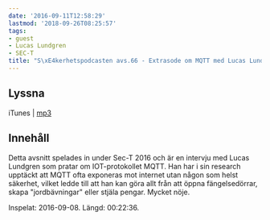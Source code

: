 ```yaml
---
date: '2016-09-11T12:58:29'
lastmod: '2018-09-26T08:25:57'
tags:
- guest
- Lucas Lundgren
- SEC-T
title: "S\xE4kerhetspodcasten avs.66 - Extrasode om MQTT med Lucas Lundgren"
---
```

## Lyssna

iTunes \| [mp3](http://traffic.libsyn.com/sakerhetspodcasten/Sec-T_0x09_Lucas_Lundgren_-_MQTT.mp3)

## Innehåll

Detta avsnitt spelades in under Sec-T 2016 och är en intervju med Lucas Lundgren
som pratar om IOT-protokollet MQTT. Han har i sin research upptäckt att MQTT ofta
exponeras mot internet utan någon som helst säkerhet, vilket ledde till att han kan
göra allt från att öppna fängelsedörrar, skapa "jordbävningar" eller stjäla pengar. Mycket nöje.

Inspelat: 2016-09-08. Längd: 00:22:36.
